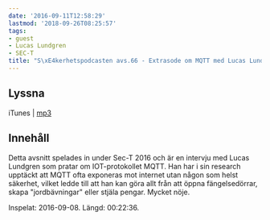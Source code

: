 ```yaml
---
date: '2016-09-11T12:58:29'
lastmod: '2018-09-26T08:25:57'
tags:
- guest
- Lucas Lundgren
- SEC-T
title: "S\xE4kerhetspodcasten avs.66 - Extrasode om MQTT med Lucas Lundgren"
---
```

## Lyssna

iTunes \| [mp3](http://traffic.libsyn.com/sakerhetspodcasten/Sec-T_0x09_Lucas_Lundgren_-_MQTT.mp3)

## Innehåll

Detta avsnitt spelades in under Sec-T 2016 och är en intervju med Lucas Lundgren
som pratar om IOT-protokollet MQTT. Han har i sin research upptäckt att MQTT ofta
exponeras mot internet utan någon som helst säkerhet, vilket ledde till att han kan
göra allt från att öppna fängelsedörrar, skapa "jordbävningar" eller stjäla pengar. Mycket nöje.

Inspelat: 2016-09-08. Längd: 00:22:36.
